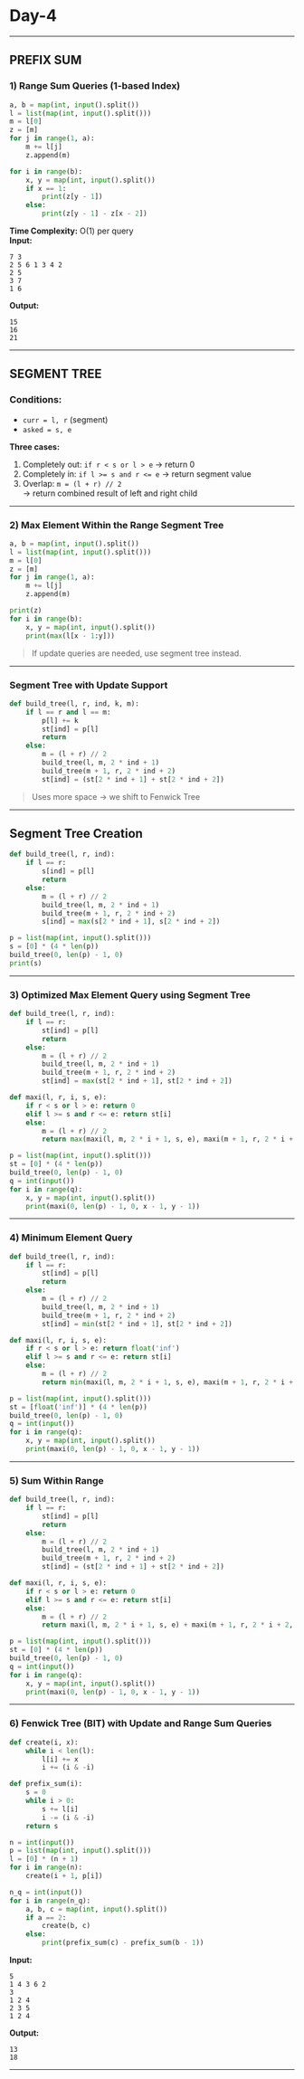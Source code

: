 # Day-4
---

## PREFIX SUM

### 1) Range Sum Queries (1-based Index)

```python
a, b = map(int, input().split())
l = list(map(int, input().split()))
m = l[0]
z = [m]
for j in range(1, a):
    m += l[j]
    z.append(m)

for i in range(b):
    x, y = map(int, input().split())
    if x == 1:
        print(z[y - 1])
    else:
        print(z[y - 1] - z[x - 2])
```

**Time Complexity:** O(1) per query  
**Input:**
```
7 3
2 5 6 1 3 4 2
2 5
3 7
1 6
```
**Output:**
```
15
16
21
```

---

## SEGMENT TREE

### Conditions:
- `curr = l, r` (segment)
- `asked = s, e`

**Three cases:**
1. Completely out: `if r < s or l > e` → return 0  
2. Completely in: `if l >= s and r <= e` → return segment value  
3. Overlap: `m = (l + r) // 2`  
   → return combined result of left and right child

---

### 2) Max Element Within the Range  Segment Tree

```python
a, b = map(int, input().split())
l = list(map(int, input().split()))
m = l[0]
z = [m]
for j in range(1, a):
    m += l[j]
    z.append(m)

print(z)
for i in range(b):
    x, y = map(int, input().split())
    print(max(l[x - 1:y]))
```

> If update queries are needed, use segment tree instead.

---

### Segment Tree with Update Support

```python
def build_tree(l, r, ind, k, m):
    if l == r and l == m:
        p[l] += k
        st[ind] = p[l]
        return
    else:
        m = (l + r) // 2
        build_tree(l, m, 2 * ind + 1)
        build_tree(m + 1, r, 2 * ind + 2)
        st[ind] = (st[2 * ind + 1] + st[2 * ind + 2])
```

> Uses more space → we shift to Fenwick Tree

---

## Segment Tree Creation

```python
def build_tree(l, r, ind):
    if l == r:
        s[ind] = p[l]
        return
    else:
        m = (l + r) // 2
        build_tree(l, m, 2 * ind + 1)
        build_tree(m + 1, r, 2 * ind + 2)
        s[ind] = max(s[2 * ind + 1], s[2 * ind + 2])

p = list(map(int, input().split()))
s = [0] * (4 * len(p))
build_tree(0, len(p) - 1, 0)
print(s)
```

---

### 3) Optimized Max Element Query using Segment Tree


```python
def build_tree(l, r, ind):
    if l == r:
        st[ind] = p[l]
        return
    else:
        m = (l + r) // 2
        build_tree(l, m, 2 * ind + 1)
        build_tree(m + 1, r, 2 * ind + 2)
        st[ind] = max(st[2 * ind + 1], st[2 * ind + 2])

def maxi(l, r, i, s, e):
    if r < s or l > e: return 0
    elif l >= s and r <= e: return st[i]
    else:
        m = (l + r) // 2
        return max(maxi(l, m, 2 * i + 1, s, e), maxi(m + 1, r, 2 * i + 2, s, e))

p = list(map(int, input().split()))
st = [0] * (4 * len(p))
build_tree(0, len(p) - 1, 0)
q = int(input())
for i in range(q):
    x, y = map(int, input().split())
    print(maxi(0, len(p) - 1, 0, x - 1, y - 1))
```

---

### 4) Minimum Element Query

```python
def build_tree(l, r, ind):
    if l == r:
        st[ind] = p[l]
        return
    else:
        m = (l + r) // 2
        build_tree(l, m, 2 * ind + 1)
        build_tree(m + 1, r, 2 * ind + 2)
        st[ind] = min(st[2 * ind + 1], st[2 * ind + 2])

def maxi(l, r, i, s, e):
    if r < s or l > e: return float('inf')
    elif l >= s and r <= e: return st[i]
    else:
        m = (l + r) // 2
        return min(maxi(l, m, 2 * i + 1, s, e), maxi(m + 1, r, 2 * i + 2, s, e))

p = list(map(int, input().split()))
st = [float('inf')] * (4 * len(p))
build_tree(0, len(p) - 1, 0)
q = int(input())
for i in range(q):
    x, y = map(int, input().split())
    print(maxi(0, len(p) - 1, 0, x - 1, y - 1))
```

---

### 5) Sum Within Range

```python
def build_tree(l, r, ind):
    if l == r:
        st[ind] = p[l]
        return
    else:
        m = (l + r) // 2
        build_tree(l, m, 2 * ind + 1)
        build_tree(m + 1, r, 2 * ind + 2)
        st[ind] = (st[2 * ind + 1] + st[2 * ind + 2])

def maxi(l, r, i, s, e):
    if r < s or l > e: return 0
    elif l >= s and r <= e: return st[i]
    else:
        m = (l + r) // 2
        return maxi(l, m, 2 * i + 1, s, e) + maxi(m + 1, r, 2 * i + 2, s, e)

p = list(map(int, input().split()))
st = [0] * (4 * len(p))
build_tree(0, len(p) - 1, 0)
q = int(input())
for i in range(q):
    x, y = map(int, input().split())
    print(maxi(0, len(p) - 1, 0, x - 1, y - 1))
```

---

### 6) Fenwick Tree (BIT) with Update and Range Sum Queries

```python
def create(i, x):
    while i < len(l):
        l[i] += x
        i += (i & -i)

def prefix_sum(i):
    s = 0
    while i > 0:
        s += l[i]
        i -= (i & -i)
    return s

n = int(input())
p = list(map(int, input().split()))
l = [0] * (n + 1)
for i in range(n):
    create(i + 1, p[i])

n_q = int(input())
for i in range(n_q):
    a, b, c = map(int, input().split())
    if a == 2:
        create(b, c)
    else:
        print(prefix_sum(c) - prefix_sum(b - 1))
```

**Input:**
```
5
1 4 3 6 2
3
1 2 4
2 3 5
1 2 4
```

**Output:**
```
13
18
```

---
